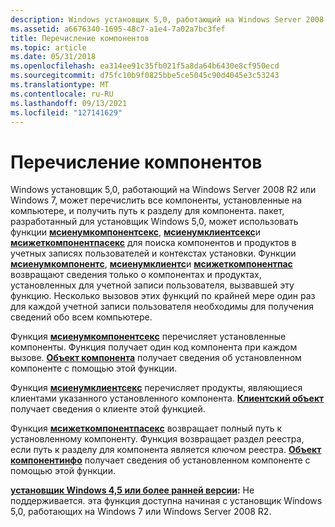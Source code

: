 ```yaml
---
description: Windows установщик 5,0, работающий на Windows Server 2008 R2 или Windows 7, может перечислить все компоненты, установленные на компьютере, и получить путь к разделу для компонента.
ms.assetid: a6676340-1695-48c7-a1e4-7a02a7bc3fef
title: Перечисление компонентов
ms.topic: article
ms.date: 05/31/2018
ms.openlocfilehash: ea314ee91c35fb021f5a8da64b6430e8cf950ecd
ms.sourcegitcommit: d75fc10b9f0825bbe5ce5045c90d4045e3c53243
ms.translationtype: MT
ms.contentlocale: ru-RU
ms.lasthandoff: 09/13/2021
ms.locfileid: "127141629"
---
```

# <a name="enumerating-components"></a>Перечисление компонентов

Windows установщик 5,0, работающий на Windows Server 2008 R2 или Windows 7, может перечислить все компоненты, установленные на компьютере, и получить путь к разделу для компонента. пакет, разработанный для установщик Windows 5,0, может использовать функции [**мсиенумкомпонентсекс**](/windows/desktop/api/Msi/nf-msi-msienumcomponentsexa), [**мсиенумклиентсекс**](/windows/desktop/api/Msi/nf-msi-msienumclientsexa)и [**мсижеткомпонентпасекс**](/windows/desktop/api/Msi/nf-msi-msigetcomponentpathexa) для поиска компонентов и продуктов в учетных записях пользователей и контекстах установки. Функции [**мсиенумкомпонентс**](/windows/desktop/api/Msi/nf-msi-msienumcomponentsa), [**мсиенумклиентс**](/windows/desktop/api/Msi/nf-msi-msienumclientsa)и [**мсижеткомпонентпас**](/windows/desktop/api/Msi/nf-msi-msigetcomponentpatha) возвращают сведения только о компонентах и продуктах, установленных для учетной записи пользователя, вызвавшей эту функцию. Несколько вызовов этих функций по крайней мере один раз для каждой учетной записи пользователя необходимы для получения сведений обо всем компьютере.

Функция [**мсиенумкомпонентсекс**](/windows/desktop/api/Msi/nf-msi-msienumcomponentsexa) перечисляет установленные компоненты. Функция получает один код компонента при каждом вызове. [**Объект компонента**](components.md) получает сведения об установленном компоненте с помощью этой функции.

Функция [**мсиенумклиентсекс**](/windows/desktop/api/Msi/nf-msi-msienumclientsexa) перечисляет продукты, являющиеся клиентами указанного установленного компонента. [**Клиентский объект**](client.md) получает сведения о клиенте этой функцией.

Функция [**мсижеткомпонентпасекс**](/windows/desktop/api/Msi/nf-msi-msigetcomponentpathexa) возвращает полный путь к установленному компоненту. Функция возвращает раздел реестра, если путь к разделу для компонента является ключом реестра. [**Объект компонентинфо**](componentinfo.md) получает сведения об установленном компоненте с помощью этой функции.

**[установщик Windows 4,5 или более ранней версии](not-supported-in-windows-installer-4-5.md):** Не поддерживается. эта функция доступна начиная с установщик Windows 5,0, работающих на Windows 7 или Windows Server 2008 R2.

 

 



